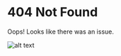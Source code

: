 # 404 Not Found
Oops! Looks like there was an issue.

![alt text](https://github.com/rychao/rychao.github.io/blob/master/bear.jpg)



